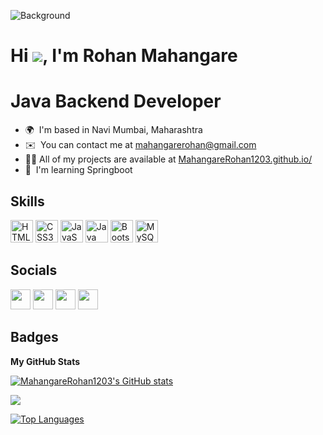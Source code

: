 <!-- ### Hi there 👋

<!--
**MahangareRohan1203/MahangareRohan1203** is a ✨ _special_ ✨ repository because its `README.md` (this file) appears on your GitHub profile.
 -->
![Background](https://user-images.githubusercontent.com/115474818/223842035-bc8d7570-72c2-4de9-ba25-f67025eb6011.png)

Hi ![](https://user-images.githubusercontent.com/18350557/176309783-0785949b-9127-417c-8b55-ab5a4333674e.gif), I'm  Rohan Mahangare
======================================================================================================

# Java Backend Developer

* 🌍  I'm based in Navi Mumbai, Maharashtra
* ✉️  You can contact me at [mahangarerohan@gmail.com](mailto:mahangarerohan@gmail.com)
* 👨‍💻 All of my projects are available at [MahangareRohan1203.github.io/](https://MahangareRohan1203.github.io)
* 🧠  I'm learning Springboot

## Skills


<p align="left">
<a href="https://developer.mozilla.org/en-US/docs/Glossary/HTML5" target="_blank" rel="noreferrer"><img src="https://raw.githubusercontent.com/danielcranney/readme-generator/main/public/icons/skills/html5-colored.svg" width="36" height="36" alt="HTML5" /></a>
<a href="https://www.w3.org/TR/CSS/#css" target="_blank" rel="noreferrer"><img src="https://raw.githubusercontent.com/danielcranney/readme-generator/main/public/icons/skills/css3-colored.svg" width="36" height="36" alt="CSS3" /></a>
<a href="https://developer.mozilla.org/en-US/docs/Web/JavaScript" target="_blank" rel="noreferrer"><img src="https://raw.githubusercontent.com/danielcranney/readme-generator/main/public/icons/skills/javascript-colored.svg" width="36" height="36" alt="JavaScript" /></a>
<a href="https://www.oracle.com/java/" target="_blank" rel="noreferrer"><img src="https://raw.githubusercontent.com/danielcranney/readme-generator/main/public/icons/skills/java-colored.svg" width="36" height="36" alt="Java" /></a>
<a href="https://getbootstrap.com/" target="_blank" rel="noreferrer"><img src="https://raw.githubusercontent.com/danielcranney/readme-generator/main/public/icons/skills/bootstrap-colored.svg" width="36" height="36" alt="Bootstrap" /></a>
<a href="https://www.mysql.com/" target="_blank" rel="noreferrer"><img src="https://raw.githubusercontent.com/danielcranney/readme-generator/main/public/icons/skills/mysql-colored.svg" width="36" height="36" alt="MySQL" /></a>
</p>


## Socials

<p align="left"><a href="https://MahangareRohan1203.github.io" target="_blank" rel="noreferrer"><img src="https://user-images.githubusercontent.com/115474818/223850128-b667ec0d-36c2-43c4-9b73-9a8e65f72fa0.png" width="32" height="32" /></a>
<a href="https://discord.com/users/mahangare@1297" target="_blank" rel="noreferrer"><img src="https://raw.githubusercontent.com/danielcranney/readme-generator/main/public/icons/socials/discord.svg" width="32" height="32" /></a> <a href="https://www.github.com/MahangareRohan1203" target="_blank" rel="noreferrer"><img src="https://raw.githubusercontent.com/danielcranney/readme-generator/main/public/icons/socials/github.svg" width="32" height="32" /></a> <a href="https://www.linkedin.com/in/rohan-mahangare-16b0aa250/" target="_blank" rel="noreferrer"><img src="https://raw.githubusercontent.com/danielcranney/readme-generator/main/public/icons/socials/linkedin.svg" width="32" height="32" /></a></p>

## Badges

<b>My GitHub Stats</b>

<a href="http://www.github.com/MahangareRohan1203"><img src="https://github-readme-stats.vercel.app/api?username=MahangareRohan1203&show_icons=true&hide=&count_private=true&title_color=0891b2&text_color=ffffff&icon_color=facc15&bg_color=181824&hide_border=true&show_icons=true" alt="MahangareRohan1203's GitHub stats" /></a>

<a href="http://www.github.com/MahangareRohan1203"><img src="https://github-readme-streak-stats.herokuapp.com/?user=MahangareRohan1203&stroke=ffffff&background=181824&ring=0891b2&fire=0891b2&currStreakNum=ffffff&currStreakLabel=0891b2&sideNums=ffffff&sideLabels=ffffff&dates=ffffff&hide_border=true" /></a>

<a href="https://github.com/MahangareRohan1203" align="left"><img src="https://github-readme-stats.vercel.app/api/top-langs/?username=MahangareRohan1203&langs_count=10&title_color=0891b2&text_color=ffffff&icon_color=facc15&bg_color=181824&hide_border=true&locale=en&custom_title=Top%20%Languages" alt="Top Languages" /></a>
